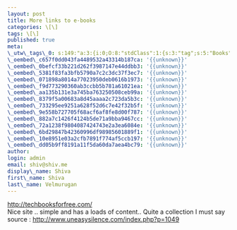```yaml
---
layout: post
title: More links to e-books
categories: \[\]
tags: \[\]
published: true
meta:
\_utw\_tags\_0: s:149:"a:3:{i:0;O:8:"stdClass":1:{s:3:"tag";s:5:"Books";}i:1;O:8:"stdClass":1:{s:3:"tag";s:7:"Reviews";}i:2;O:8:"stdClass":1:{s:3:"tag";s:10:"Technology";}}";
\_oembed\_c657f0dd043fa4489532a43314b187ca: '{{unknown}}'
\_oembed\_0befcf33b221d262f3987147e44ddbb3: '{{unknown}}'
\_oembed\_5381f83fa3bfb5790a7c2c3dc37f3ec7: '{{unknown}}'
\_oembed\_071898a8014a77023950deb0616b1973: '{{unknown}}'
\_oembed\_f9d773290360ab3ccbb5b781a61021ea: '{{unknown}}'
\_oembed\_aa135b131e3a745ba763250508ceb99a: '{{unknown}}'
\_oembed\_8379f5a00683a8d45aaaa2c723da5b3c: '{{unknown}}'
\_oembed\_733295ee9251a628f52d6c7e42f32b5f: '{{unknown}}'
\_oembed\_9e558b727705f68acf6af8fe8d00f787: '{{unknown}}'
\_oembed\_882a7c1426f4124b5de71a9bba9467cc: '{{unknown}}'
\_oembed\_72a1238f9804087424743e2a3ea6084e: '{{unknown}}'
\_oembed\_6bd29847b42360996df98985601889f1: '{{unknown}}'
\_oembed\_10e8951e03a2cfb7891f774af5ccb197: '{{unknown}}'
\_oembed\_dd05b9ff8191a11f5da60da7aea4bc79: '{{unknown}}'
author:
login: admin
email: shiv@shiv.me
display\_name: Shiva
first\_name: Shiva
last\_name: Velmurugan
---
```


http://techbooksforfree.com/  
Nice site .. simple and has a loads of content.. Quite a collection I must say  
source : http://www.uneasysilence.com/index.php?p=1049
